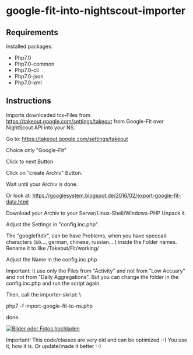 # google-fit-into-nightscout-importer

## Requirements
Installed packages:
* Php7.0
* Php7.0-common
* Php7.0-cli
* Php7.0-json
* Php7.0-xml


## Instructions
Imports downloaded tcx-Files from https://takeout.google.com/settings/takeout from Google-Fit over NightScout API into your NS.

Go to: https://takeout.google.com/settings/takeout

Choice only "Google-Fit"

Click to next Button

Click on "create Archiv" Button.

Wait until your Archiv is done.

Or look at: https://googlesystem.blogspot.de/2016/02/export-google-fit-data.html


Download your Archiv to your Server/Linux-Shell/Windows-PHP
Unpack it.

Adjust the Settings in "config.inc.php".


The "googlefitdir", can be have Problems, when you have specoaö characters (äö..., german, chinese, russian....) inside the Folder names.
Rename it to like /Takeout/Fit/working/

Adjust the Name in the config.inc.php

Important: it use only the Files from "Activity" and not from "Low Accuary" and not from "Daily Aggregations".
But you can change the folder in the config.inc.php and run the script again.

Then, call the importer-skript: \

php7 -f import-google-fit-to-ns.php

done.


<a href="https://www.pic-upload.de" target="_blank"><img src="https://www2.pic-upload.de/img/33044613/google-fit-nightscout.jpg" title="Bilder oder Fotos hochladen"></a>


Important! This code/classes are very old and can be optimized :-)
You use it, how it is. Or update/made it better :-)
